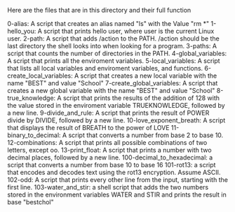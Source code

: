 Here are the files that are in this directory and their full function

0-alias: A script that creates an alias named "ls" with the Value "rm *"
1-hello_you: A script that prints hello user, where user is the current Linux user.
2-path: A script that adds /action to the PATH. /action should be the last directory the shell looks into when looking for a program.
3-paths: A script that counts the number of directories in the PATH.
4-global_variables: A script that prints all the enviroment variables.
5-local_variables: A script that lists all local variables and enviroment variables, and functions.
6-create_local_variables: A script that creates a new local variable with the name "BEST" and value "School"
7-create_global_variables: A script that creates a new global variable with the name "BEST" and value "School"
8-true_knowledge: A script that prints the results of the addition of 128 with the value stored in the enviroment variable TRUEKNOWLEDGE, followed by a new line.
9-divide_and_rule: A script that prints the result of POWER divide by DIVIDE, followed by a new line.
10-love_exponent_breath: A script that displays the result of BREATH to the power of LOVE
11-binary_to_decimal: A script that converts a number from base 2 to base 10.
12-combinations: A script that prints all possible combinations of two letters, except oo.
13-print_float: A script that prints a number with two decimal places, followed by a new line.
100-decimal_to_hexadecimal: a script that converts a number from base 10 to base 16
101-rot13: a script that encodes and decodes text using the rot13 encryption. Assume ASCII.
102-odd: A script that prints every other line from the input, starting with the first line.
103-water_and_stir: a shell script that adds the two numbers stored in the environment variables WATER and STIR and prints the result in base "bestchol"
